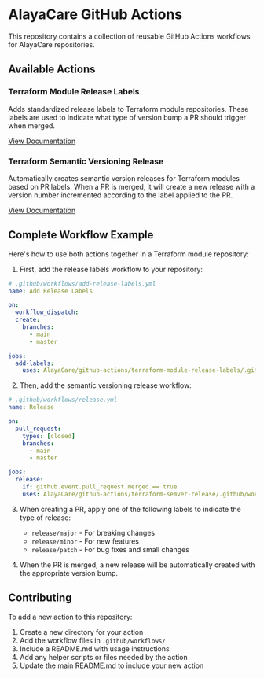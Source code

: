 # AlayaCare GitHub Actions

This repository contains a collection of reusable GitHub Actions workflows for AlayaCare repositories.

## Available Actions

### Terraform Module Release Labels

Adds standardized release labels to Terraform module repositories. These labels are used to indicate what type of version bump a PR should trigger when merged.

[View Documentation](./terraform-module-release-labels/README.md)

### Terraform Semantic Versioning Release

Automatically creates semantic version releases for Terraform modules based on PR labels. When a PR is merged, it will create a new release with a version number incremented according to the label applied to the PR.

[View Documentation](./terraform-semver-release/README.md)

## Complete Workflow Example

Here's how to use both actions together in a Terraform module repository:

1. First, add the release labels workflow to your repository:

```yaml
# .github/workflows/add-release-labels.yml
name: Add Release Labels

on:
  workflow_dispatch:
  create:
    branches:
      - main
      - master

jobs:
  add-labels:
    uses: AlayaCare/github-actions/terraform-module-release-labels/.github/workflows/add-release-labels.yml@main
```

2. Then, add the semantic versioning release workflow:

```yaml
# .github/workflows/release.yml
name: Release

on:
  pull_request:
    types: [closed]
    branches:
      - main
      - master

jobs:
  release:
    if: github.event.pull_request.merged == true
    uses: AlayaCare/github-actions/terraform-semver-release/.github/workflows/semver-release.yml@main
```

3. When creating a PR, apply one of the following labels to indicate the type of release:
   - `release/major` - For breaking changes
   - `release/minor` - For new features
   - `release/patch` - For bug fixes and small changes

4. When the PR is merged, a new release will be automatically created with the appropriate version bump.

## Contributing

To add a new action to this repository:

1. Create a new directory for your action
2. Add the workflow files in `.github/workflows/`
3. Include a README.md with usage instructions
4. Add any helper scripts or files needed by the action
5. Update the main README.md to include your new action

